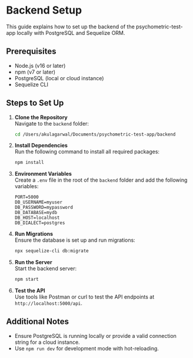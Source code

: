 # Backend Setup

This guide explains how to set up the backend of the psychometric-test-app locally with PostgreSQL and Sequelize ORM.

## Prerequisites

- Node.js (v16 or later)
- npm (v7 or later)
- PostgreSQL (local or cloud instance)
- Sequelize CLI

## Steps to Set Up

1. **Clone the Repository**  
   Navigate to the `backend` folder:
   ```bash
   cd /Users/akulagarwal/Documents/psychometric-test-app/backend
   ```

2. **Install Dependencies**  
   Run the following command to install all required packages:
   ```bash
   npm install
   ```

3. **Environment Variables**  
   Create a `.env` file in the root of the `backend` folder and add the following variables:
   ```
   PORT=5000
   DB_USERNAME=myuser
   DB_PASSWORD=mypassword
   DB_DATABASE=mydb
   DB_HOST=localhost
   DB_DIALECT=postgres
   ```

4. **Run Migrations**  
   Ensure the database is set up and run migrations:
   ```bash
   npx sequelize-cli db:migrate
   ```

5. **Run the Server**  
   Start the backend server:
   ```bash
   npm start
   ```

6. **Test the API**  
   Use tools like Postman or curl to test the API endpoints at `http://localhost:5000/api`.

## Additional Notes

- Ensure PostgreSQL is running locally or provide a valid connection string for a cloud instance.
- Use `npm run dev` for development mode with hot-reloading.
